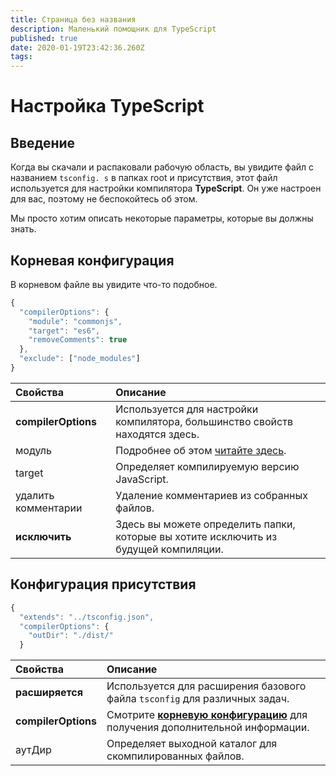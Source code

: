 ```yaml
---
title: Страница без названия
description: Маленький помощник для TypeScript
published: true
date: 2020-01-19T23:42:36.260Z
tags:
---
```


# Настройка TypeScript

## Введение

Когда вы скачали и распаковали рабочую область, вы увидите файл с названием `tsconfig. s` в папках root и присутствия, этот файл используется для настройки компилятора **TypeScript**. Он уже настроен для вас, поэтому не беспокойтесь об этом.

Мы просто хотим описать некоторые параметры, которые вы должны знать.

## Корневая конфигурация

В корневом файле вы увидите что-то подобное.

```javascript
{
  "compilerOptions": {
    "module": "commonjs",
    "target": "es6",
    "removeComments": true
  },
  "exclude": ["node_modules"]
}
```

| Свойства            | Описание                                                                                      |
|:------------------- |:--------------------------------------------------------------------------------------------- |
| **compilerOptions** | Используется для настройки компилятора, большинство свойств находятся здесь.                  |
| модуль              | Подробнее об этом [читайте здесь](https://www.typescriptlang.org/docs/handbook/modules.html). |
| target              | Определяет компилируемую версию JavaScript.                                                   |
| удалить комментарии | Удаление комментариев из собранных файлов.                                                    |
| **исключить**       | Здесь вы можете определить папки, которые вы хотите исключить из будущей компиляции.          |

## Конфигурация присутствия

```javascript
{
  "extends": "../tsconfig.json",
  "compilerOptions": {
    "outDir": "./dist/"
  }

```

| Свойства            | Описание                                                                                                                 |
|:------------------- |:------------------------------------------------------------------------------------------------------------------------ |
| **расширяется**     | Используется для расширения базового файла `tsconfig` для различных задач.                                               |
| **compilerOptions** | Смотрите [**корневую конфигурацию**](/dev/presence/tsconfig#root-configuration) для получения дополнительной информации. |
| аутДир              | Определяет выходной каталог для скомпилированных файлов.                                                                 |